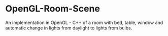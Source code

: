 # OpenGL-Room-Scene
An implementation in OpenGL - C++ of a room with bed, table, window and automatic change in lights from daylight to lights from bulbs.
